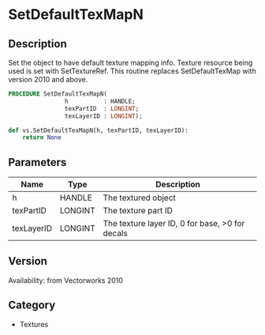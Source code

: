 # SetDefaultTexMapN

## Description
Set the object to have default texture mapping info. Texture resource being used is set with SetTextureRef. This routine replaces SetDefaultTexMap with version 2010 and above.

```pascal
PROCEDURE SetDefaultTexMapN(
				h          : HANDLE;
				texPartID  : LONGINT;
				texLayerID : LONGINT);
```

```python
def vs.SetDefaultTexMapN(h, texPartID, texLayerID):
    return None
```

## Parameters
|Name|Type|Description|
|---|---|---|
|h|HANDLE|The textured object|
|texPartID|LONGINT|The texture part ID|
|texLayerID|LONGINT|The texture layer ID, 0 for base, &gt;0 for decals|

## Version
Availability: from Vectorworks 2010

## Category
* Textures

